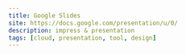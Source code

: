```yaml
---
title: Google Slides
site: https://docs.google.com/presentation/u/0/
description: impress & presentation
tags: [cloud, presentation, tool, design]
---
```

